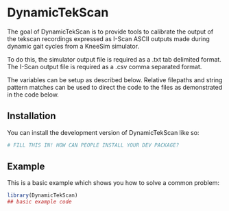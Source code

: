 
# DynamicTekScan

<!-- badges: start -->
<!-- badges: end -->

The goal of DynamicTekScan is to provide tools to calibrate the output of the tekscan recordings expressed as I-Scan ASCII outputs made during dynamic gait cycles from a KneeSim simulator.

To do this, the simulator output file is required as a .txt tab delimited format. The I-Scan output file is required as a .csv comma separated format.

The variables can be setup as described below. Relative filepaths and string pattern matches can be used to direct the code to the files as demonstrated in the code below.

## Installation

You can install the development version of DynamicTekScan like so:

``` r
# FILL THIS IN! HOW CAN PEOPLE INSTALL YOUR DEV PACKAGE?
```

## Example

This is a basic example which shows you how to solve a common problem:

``` r
library(DynamicTekScan)
## basic example code
```

